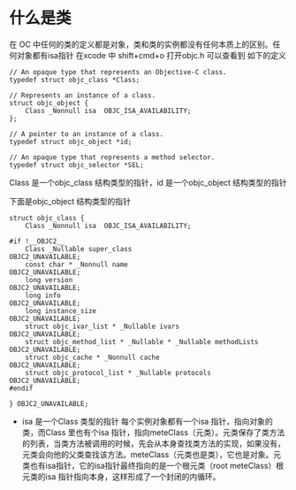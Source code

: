 # 什么是类
在 OC 中任何的类的定义都是对象，类和类的实例都没有任何本质上的区别。任何对象都有isa指针 
在xcode 中 shift+cmd+o 打开objc.h 可以查看到 如下的定义  
 
```
// An opaque type that represents an Objective-C class.
typedef struct objc_class *Class;

// Represents an instance of a class.
struct objc_object {
    Class _Nonnull isa  OBJC_ISA_AVAILABILITY;
};

// A pointer to an instance of a class.
typedef struct objc_object *id;

// An opaque type that represents a method selector.
typedef struct objc_selector *SEL;
```
Class 是一个objc_class 结构类型的指针，id 是一个objc_object 结构类型的指针  

下面是objc_object 结构类型的指针

```
struct objc_class {
    Class _Nonnull isa  OBJC_ISA_AVAILABILITY;

#if !__OBJC2__
    Class _Nullable super_class                              OBJC2_UNAVAILABLE;
    const char * _Nonnull name                               OBJC2_UNAVAILABLE;
    long version                                             OBJC2_UNAVAILABLE;
    long info                                                OBJC2_UNAVAILABLE;
    long instance_size                                       OBJC2_UNAVAILABLE;
    struct objc_ivar_list * _Nullable ivars                  OBJC2_UNAVAILABLE;
    struct objc_method_list * _Nullable * _Nullable methodLists                    OBJC2_UNAVAILABLE;
    struct objc_cache * _Nonnull cache                       OBJC2_UNAVAILABLE;
    struct objc_protocol_list * _Nullable protocols          OBJC2_UNAVAILABLE;
#endif

} OBJC2_UNAVAILABLE;
```
* isa 是一个Class 类型的指针 每个实例对象都有一个isa 指针，指向对象的类，而Class 里也有个isa 指针，指向meteClass（元类）。元类保存了类方法的列表，当类方法被调用的时候，先会从本身查找类方法的实现，如果没有，元类会向他的父类查找该方法。meteClass（元类也是类），它也是对象。元类也有isa指针，它的isa指针最终指向的是一个根元类（root meteClass）根元类的isa 指针指向本身，这样形成了一个封闭的内循环。
